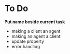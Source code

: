 # To Do
**Put name beside current task**
- making a client an agent
- making an agent a client
- update property
- error handling
